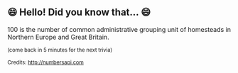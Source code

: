 ## 😄 Hello! Did you know that... 😄
100 is the number of common administrative grouping unit of homesteads in Northern Europe and Great Britain.

<sup>(come back in 5 minutes for the next trivia)</sup>


<sup>Credits: http://numbersapi.com</sup>
